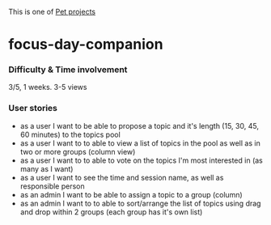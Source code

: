 
This is one of [Pet projects](https://github.com/maciejjankowski/learn-to-code/wiki/Pet-projects)
# focus-day-companion

### Difficulty & Time involvement
3/5, 1 weeks. 3-5 views
### User stories
* as a user I want to be able to propose a topic and it's length (15, 30, 45, 60 minutes) to the topics pool
* as a user I want to to able to view a list of topics in the pool as well as in two or more groups (column view)
* as a user I want to to able to vote on the topics I'm most interested in (as many as I want)
* as a user I want to see the time and session name, as well as responsible person
* as an admin I want to be able to assign a topic to a group (column)
* as an admin I want to to able to sort/arrange the list of topics using drag and drop within 2 groups  (each group has it's own list)
